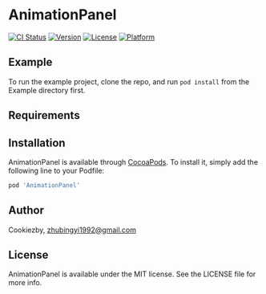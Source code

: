 # AnimationPanel

[![CI Status](https://img.shields.io/travis/Cookiezby/AnimationPanel.svg?style=flat)](https://travis-ci.org/Cookiezby/AnimationPanel)
[![Version](https://img.shields.io/cocoapods/v/AnimationPanel.svg?style=flat)](https://cocoapods.org/pods/AnimationPanel)
[![License](https://img.shields.io/cocoapods/l/AnimationPanel.svg?style=flat)](https://cocoapods.org/pods/AnimationPanel)
[![Platform](https://img.shields.io/cocoapods/p/AnimationPanel.svg?style=flat)](https://cocoapods.org/pods/AnimationPanel)

## Example

To run the example project, clone the repo, and run `pod install` from the Example directory first.

## Requirements

## Installation

AnimationPanel is available through [CocoaPods](https://cocoapods.org). To install
it, simply add the following line to your Podfile:

```ruby
pod 'AnimationPanel'
```

## Author

Cookiezby, zhubingyi1992@gmail.com

## License

AnimationPanel is available under the MIT license. See the LICENSE file for more info.
